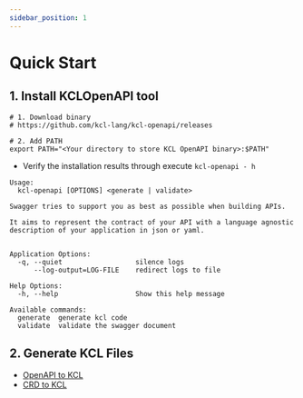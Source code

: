 ```yaml
---
sidebar_position: 1
---
```


# Quick Start

## 1. Install KCLOpenAPI tool

```shell
# 1. Download binary
# https://github.com/kcl-lang/kcl-openapi/releases

# 2. Add PATH
export PATH="<Your directory to store KCL OpenAPI binary>:$PATH"
```

- Verify the installation results through execute `kcl-openapi - h`

```shell
Usage:
  kcl-openapi [OPTIONS] <generate | validate>

Swagger tries to support you as best as possible when building APIs.

It aims to represent the contract of your API with a language agnostic description of your application in json or yaml.


Application Options:
  -q, --quiet                  silence logs
      --log-output=LOG-FILE    redirect logs to file

Help Options:
  -h, --help                   Show this help message

Available commands:
  generate  generate kcl code
  validate  validate the swagger document
```

## 2. Generate KCL Files

- [OpenAPI to KCL](../openapi/openapi-to-kcl.md)
- [CRD to KCL](../openapi/crd-to-kcl.md)
